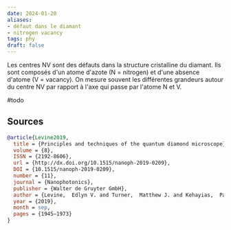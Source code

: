 ```yaml
---
date: 2024-01-20
aliases: 
- défaut dans le diamant
- nitrogen vacancy
tags: phy
draft: false 
---
```


Les centres NV sont des défauts dans la structure cristalline du diamant. Ils sont composés d'un atome d'azote (N = nitrogen) et d'une absence d'atome (V = vacancy). On mesure souvent les différentes grandeurs autour du centre NV par rapport à l'axe qui passe par l'atome N et V.


#todo


## Sources

```bibtex
@article{Levine2019,
  title = {Principles and techniques of the quantum diamond microscope},
  volume = {8},
  ISSN = {2192-8606},
  url = {http://dx.doi.org/10.1515/nanoph-2019-0209},
  DOI = {10.1515/nanoph-2019-0209},
  number = {11},
  journal = {Nanophotonics},
  publisher = {Walter de Gruyter GmbH},
  author = {Levine,  Edlyn V. and Turner,  Matthew J. and Kehayias,  Pauli and Hart,  Connor A. and Langellier,  Nicholas and Trubko,  Raisa and Glenn,  David R. and Fu,  Roger R. and Walsworth,  Ronald L.},
  year = {2019},
  month = sep,
  pages = {1945–1973}
}
```
